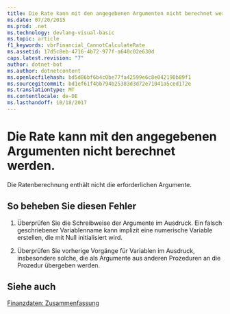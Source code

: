 ```yaml
---
title: Die Rate kann mit den angegebenen Argumenten nicht berechnet werden.
ms.date: 07/20/2015
ms.prod: .net
ms.technology: devlang-visual-basic
ms.topic: article
f1_keywords: vbrFinancial_CannotCalculateRate
ms.assetid: 17d5c8eb-4716-4b72-977f-a640c02e630d
caps.latest.revision: "7"
author: dotnet-bot
ms.author: dotnetcontent
ms.openlocfilehash: bd5d86bf6b4c0be77fa42599e6c8e042190b89f1
ms.sourcegitcommit: bd1ef61f4bb794b25383d3d72e71041a5ced172e
ms.translationtype: MT
ms.contentlocale: de-DE
ms.lasthandoff: 10/18/2017
---
```

# <a name="cannot-calculate-rate-using-the-arguments-provided"></a>Die Rate kann mit den angegebenen Argumenten nicht berechnet werden.
Die Ratenberechnung enthält nicht die erforderlichen Argumente.  
  
## <a name="to-correct-this-error"></a>So beheben Sie diesen Fehler  
  
1.  Überprüfen Sie die Schreibweise der Argumente im Ausdruck. Ein falsch geschriebener Variablenname kann implizit eine numerische Variable erstellen, die mit Null initialisiert wird.  
  
2.  Überprüfen Sie vorherige Vorgänge für Variablen im Ausdruck, insbesondere solche, die als Argumente aus anderen Prozeduren an die Prozedur übergeben werden.  
  
## <a name="see-also"></a>Siehe auch  
 [Finanzdaten: Zusammenfassung](../../visual-basic/language-reference/keywords/financial-summary.md)
